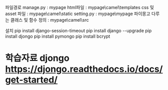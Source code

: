 파일경로
manage.py : mypage
html파일 : mypage\camel\templates
css 및 asset 파일 : mypage\camel\static
setting.py : mypage\mypage
파이몽고 다루는 클래스 및 함수 정의 : mypage\camel\src




설치
pip install django-session-timeout
pip install django --upgrade
pip install djongo
pip install pymongo
pip install bcrypt



학습자료
djongo
https://djongo.readthedocs.io/docs/get-started/
========================================================
